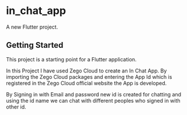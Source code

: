 # in_chat_app

A new Flutter project.

## Getting Started

This project is a starting point for a Flutter application.

In this Project I have used Zego Cloud to create an In Chat App.
By importing the Zego Cloud packages and entering the App Id which is registered in the Zego Cloud official website the App is developed.

By Signing in with Email and password new id is created for chatting and using the id name we can chat with different peoples who signed in with other id.




